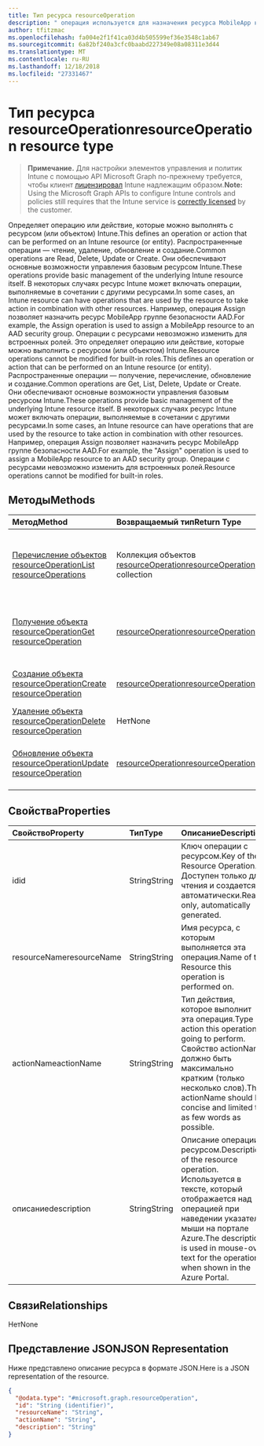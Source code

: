 ```yaml
---
title: Тип ресурса resourceOperation
description: " операция используется для назначения ресурса MobileApp к группе безопасности AAD.  Операции с ресурсами невозможно изменить для встроенных ролей."
author: tfitzmac
ms.openlocfilehash: fa004e2f1f41ca03d4b505599ef36e3548c1ab67
ms.sourcegitcommit: 6a82bf240a3cfc0baabd227349e08a08311e3d44
ms.translationtype: MT
ms.contentlocale: ru-RU
ms.lasthandoff: 12/18/2018
ms.locfileid: "27331467"
---
```

# <a name="resourceoperation-resource-type"></a><span data-ttu-id="5a134-104">Тип ресурса resourceOperation</span><span class="sxs-lookup"><span data-stu-id="5a134-104">resourceOperation resource type</span></span>

> <span data-ttu-id="5a134-105">**Примечание.** Для настройки элементов управления и политик Intune с помощью API Microsoft Graph по-прежнему требуется, чтобы клиент [лицензировал](https://go.microsoft.com/fwlink/?linkid=839381) Intune надлежащим образом.</span><span class="sxs-lookup"><span data-stu-id="5a134-105">**Note:** Using the Microsoft Graph APIs to configure Intune controls and policies still requires that the Intune service is [correctly licensed](https://go.microsoft.com/fwlink/?linkid=839381) by the customer.</span></span>

<span data-ttu-id="5a134-106">Определяет операцию или действие, которые можно выполнять с ресурсом (или объектом) Intune.</span><span class="sxs-lookup"><span data-stu-id="5a134-106">This defines an operation or action that can be performed on an Intune resource (or entity).</span></span>  <span data-ttu-id="5a134-107">Распространенные операции — чтение, удаление, обновление и создание.</span><span class="sxs-lookup"><span data-stu-id="5a134-107">Common operations are Read, Delete, Update or Create.</span></span>  <span data-ttu-id="5a134-108">Они обеспечивают основные возможности управления базовым ресурсом Intune.</span><span class="sxs-lookup"><span data-stu-id="5a134-108">These operations provide basic management of the underlying Intune resource itself.</span></span>  <span data-ttu-id="5a134-109">В некоторых случаях ресурс Intune может включать операции, выполняемые в сочетании с другими ресурсами.</span><span class="sxs-lookup"><span data-stu-id="5a134-109">In some cases, an Intune resource can have operations that are used by the resource to take action in combination with other resources.</span></span>  <span data-ttu-id="5a134-110">Например, операция Assign позволяет назначить ресурс MobileApp группе безопасности AAD.</span><span class="sxs-lookup"><span data-stu-id="5a134-110">For example, the Assign operation is used to assign a MobileApp resource to an AAD security group.</span></span>  <span data-ttu-id="5a134-111">Операции с ресурсами невозможно изменить для встроенных ролей. Это определяет операцию или действие, которые можно выполнить с ресурсом (или объектом) Intune.</span><span class="sxs-lookup"><span data-stu-id="5a134-111">Resource operations cannot be modified for built-in roles.This defines an operation or action that can be performed on an Intune resource (or entity).</span></span>  <span data-ttu-id="5a134-112">Распространенные операции — получение, перечисление, обновление и создание.</span><span class="sxs-lookup"><span data-stu-id="5a134-112">Common operations are Get, List, Delete, Update or Create.</span></span>  <span data-ttu-id="5a134-113">Они обеспечивают основные возможности управления базовым ресурсом Intune.</span><span class="sxs-lookup"><span data-stu-id="5a134-113">These operations provide basic management of the underlying Intune resource itself.</span></span>  <span data-ttu-id="5a134-114">В некоторых случаях ресурс Intune может включать операции, выполняемые в сочетании с другими ресурсами.</span><span class="sxs-lookup"><span data-stu-id="5a134-114">In some cases, an Intune resource can have operations that are used by the resource to take action in combination with other resources.</span></span>  <span data-ttu-id="5a134-115">Например, операция Assign позволяет назначить ресурс MobileApp группе безопасности AAD.</span><span class="sxs-lookup"><span data-stu-id="5a134-115">For example, the "Assign" operation is used to assign a MobileApp resource to an AAD security group.</span></span>  <span data-ttu-id="5a134-116">Операции с ресурсами невозможно изменить для встроенных ролей.</span><span class="sxs-lookup"><span data-stu-id="5a134-116">Resource operations cannot be modified for built-in roles.</span></span>
## <a name="methods"></a><span data-ttu-id="5a134-117">Методы</span><span class="sxs-lookup"><span data-stu-id="5a134-117">Methods</span></span>
|<span data-ttu-id="5a134-118">Метод</span><span class="sxs-lookup"><span data-stu-id="5a134-118">Method</span></span>|<span data-ttu-id="5a134-119">Возвращаемый тип</span><span class="sxs-lookup"><span data-stu-id="5a134-119">Return Type</span></span>|<span data-ttu-id="5a134-120">Описание</span><span class="sxs-lookup"><span data-stu-id="5a134-120">Description</span></span>|
|:---|:---|:---|
|[<span data-ttu-id="5a134-121">Перечисление объектов resourceOperation</span><span class="sxs-lookup"><span data-stu-id="5a134-121">List resourceOperations</span></span>](../api/intune-rbac-resourceoperation-list.md)|<span data-ttu-id="5a134-122">Коллекция объектов [resourceOperation](../resources/intune-rbac-resourceoperation.md)</span><span class="sxs-lookup"><span data-stu-id="5a134-122">[resourceOperation](../resources/intune-rbac-resourceoperation.md) collection</span></span>|<span data-ttu-id="5a134-123">Список свойств и связей объектов [resourceOperation](../resources/intune-rbac-resourceoperation.md).</span><span class="sxs-lookup"><span data-stu-id="5a134-123">List properties and relationships of the [resourceOperation](../resources/intune-rbac-resourceoperation.md) objects.</span></span>|
|[<span data-ttu-id="5a134-124">Получение объекта resourceOperation</span><span class="sxs-lookup"><span data-stu-id="5a134-124">Get resourceOperation</span></span>](../api/intune-rbac-resourceoperation-get.md)|[<span data-ttu-id="5a134-125">resourceOperation</span><span class="sxs-lookup"><span data-stu-id="5a134-125">resourceOperation</span></span>](../resources/intune-rbac-resourceoperation.md)|<span data-ttu-id="5a134-126">Чтение свойств и связей объекта [resourceOperation](../resources/intune-rbac-resourceoperation.md).</span><span class="sxs-lookup"><span data-stu-id="5a134-126">Read properties and relationships of the [resourceOperation](../resources/intune-rbac-resourceoperation.md) object.</span></span>|
|[<span data-ttu-id="5a134-127">Создание объекта resourceOperation</span><span class="sxs-lookup"><span data-stu-id="5a134-127">Create resourceOperation</span></span>](../api/intune-rbac-resourceoperation-create.md)|[<span data-ttu-id="5a134-128">resourceOperation</span><span class="sxs-lookup"><span data-stu-id="5a134-128">resourceOperation</span></span>](../resources/intune-rbac-resourceoperation.md)|<span data-ttu-id="5a134-129">Создание объекта [resourceOperation](../resources/intune-rbac-resourceoperation.md).</span><span class="sxs-lookup"><span data-stu-id="5a134-129">Create a new [resourceOperation](../resources/intune-rbac-resourceoperation.md) object.</span></span>|
|[<span data-ttu-id="5a134-130">Удаление объекта resourceOperation</span><span class="sxs-lookup"><span data-stu-id="5a134-130">Delete resourceOperation</span></span>](../api/intune-rbac-resourceoperation-delete.md)|<span data-ttu-id="5a134-131">Нет</span><span class="sxs-lookup"><span data-stu-id="5a134-131">None</span></span>|<span data-ttu-id="5a134-132">Удаление объекта [resourceOperation](../resources/intune-rbac-resourceoperation.md).</span><span class="sxs-lookup"><span data-stu-id="5a134-132">Deletes a [resourceOperation](../resources/intune-rbac-resourceoperation.md).</span></span>|
|[<span data-ttu-id="5a134-133">Обновление объекта resourceOperation</span><span class="sxs-lookup"><span data-stu-id="5a134-133">Update resourceOperation</span></span>](../api/intune-rbac-resourceoperation-update.md)|[<span data-ttu-id="5a134-134">resourceOperation</span><span class="sxs-lookup"><span data-stu-id="5a134-134">resourceOperation</span></span>](../resources/intune-rbac-resourceoperation.md)|<span data-ttu-id="5a134-135">Обновление свойств объекта [resourceOperation](../resources/intune-rbac-resourceoperation.md).</span><span class="sxs-lookup"><span data-stu-id="5a134-135">Update the properties of a [resourceOperation](../resources/intune-rbac-resourceoperation.md) object.</span></span>|

## <a name="properties"></a><span data-ttu-id="5a134-136">Свойства</span><span class="sxs-lookup"><span data-stu-id="5a134-136">Properties</span></span>
|<span data-ttu-id="5a134-137">Свойство</span><span class="sxs-lookup"><span data-stu-id="5a134-137">Property</span></span>|<span data-ttu-id="5a134-138">Тип</span><span class="sxs-lookup"><span data-stu-id="5a134-138">Type</span></span>|<span data-ttu-id="5a134-139">Описание</span><span class="sxs-lookup"><span data-stu-id="5a134-139">Description</span></span>|
|:---|:---|:---|
|<span data-ttu-id="5a134-140">id</span><span class="sxs-lookup"><span data-stu-id="5a134-140">id</span></span>|<span data-ttu-id="5a134-141">String</span><span class="sxs-lookup"><span data-stu-id="5a134-141">String</span></span>|<span data-ttu-id="5a134-142">Ключ операции с ресурсом.</span><span class="sxs-lookup"><span data-stu-id="5a134-142">Key of the Resource Operation.</span></span> <span data-ttu-id="5a134-143">Доступен только для чтения и создается автоматически.</span><span class="sxs-lookup"><span data-stu-id="5a134-143">Read-only, automatically generated.</span></span>|
|<span data-ttu-id="5a134-144">resourceName</span><span class="sxs-lookup"><span data-stu-id="5a134-144">resourceName</span></span>|<span data-ttu-id="5a134-145">String</span><span class="sxs-lookup"><span data-stu-id="5a134-145">String</span></span>|<span data-ttu-id="5a134-146">Имя ресурса, с которым выполняется эта операция.</span><span class="sxs-lookup"><span data-stu-id="5a134-146">Name of the Resource this operation is performed on.</span></span>|
|<span data-ttu-id="5a134-147">actionName</span><span class="sxs-lookup"><span data-stu-id="5a134-147">actionName</span></span>|<span data-ttu-id="5a134-148">String</span><span class="sxs-lookup"><span data-stu-id="5a134-148">String</span></span>|<span data-ttu-id="5a134-149">Тип действия, которое выполнит эта операция.</span><span class="sxs-lookup"><span data-stu-id="5a134-149">Type of action this operation is going to perform.</span></span> <span data-ttu-id="5a134-150">Свойство actionName должно быть максимально кратким (только несколько слов).</span><span class="sxs-lookup"><span data-stu-id="5a134-150">The actionName should be concise and limited to as few words as possible.</span></span>|
|<span data-ttu-id="5a134-151">описание</span><span class="sxs-lookup"><span data-stu-id="5a134-151">description</span></span>|<span data-ttu-id="5a134-152">String</span><span class="sxs-lookup"><span data-stu-id="5a134-152">String</span></span>|<span data-ttu-id="5a134-153">Описание операции с ресурсом.</span><span class="sxs-lookup"><span data-stu-id="5a134-153">Description of the resource operation.</span></span> <span data-ttu-id="5a134-154">Используется в тексте, который отображается над операцией при наведении указателя мыши на портале Azure.</span><span class="sxs-lookup"><span data-stu-id="5a134-154">The description is used in mouse-over text for the operation when shown in the Azure Portal.</span></span>|

## <a name="relationships"></a><span data-ttu-id="5a134-155">Связи</span><span class="sxs-lookup"><span data-stu-id="5a134-155">Relationships</span></span>
<span data-ttu-id="5a134-156">Нет</span><span class="sxs-lookup"><span data-stu-id="5a134-156">None</span></span>
## <a name="json-representation"></a><span data-ttu-id="5a134-157">Представление JSON</span><span class="sxs-lookup"><span data-stu-id="5a134-157">JSON Representation</span></span>
<span data-ttu-id="5a134-158">Ниже представлено описание ресурса в формате JSON.</span><span class="sxs-lookup"><span data-stu-id="5a134-158">Here is a JSON representation of the resource.</span></span>
<!-- {
  "blockType": "resource",
  "keyProperty": "id",
  "@odata.type": "microsoft.graph.resourceOperation"
}
-->
``` json
{
  "@odata.type": "#microsoft.graph.resourceOperation",
  "id": "String (identifier)",
  "resourceName": "String",
  "actionName": "String",
  "description": "String"
}
```



